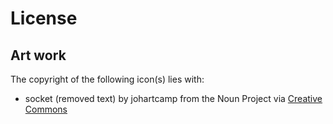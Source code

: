 # License

## Art work

The copyright of the following icon(s) lies with:
* socket (removed text) by johartcamp from the Noun Project via [Creative Commons](creative-commons)

[creative-commons]: https://creativecommons.org/licenses/by/3.0/us/